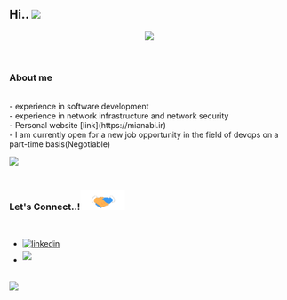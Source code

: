 
<h2 align="left"><b>Hi.. </b><img src="https://media.giphy.com/media/hvRJCLFzcasrR4ia7z/giphy.gif" width="35"></h2>
<!--  -->
<p align="center">
  <a href="https://github.com/DenverCoder1/readme-typing-svg"><img src="https://readme-typing-svg.herokuapp.com?font=Time+New+Roman&color=cyan&size=25&center=true&vCenter=true&width=600&height=100&lines=I'm+Currently+learning+DevOps..&hearts;++;I’m+Looking+to+Collaborate+on+DevOps,;Experience+in+Software+Development,;Experience+in+network+security,;Love+to+learn+new+stuffs..<3"></a>
</p>
<br>

### **About me**
<br>
- experience in software development <br>
- experience in network infrastructure and network security <br>
- Personal website [link](https://mianabi.ir) <br>
- I am currently open for a new job opportunity in the field of devops on a part-time basis(Negotiable)
<br>

<img src="https://user-images.githubusercontent.com/73097560/115834477-dbab4500-a447-11eb-908a-139a6edaec5c.gif"><br><br>

### <b> Let's Connect..!</b><img src="https://github.com/0xAbdulKhalid/0xAbdulKhalid/raw/main/assets/mdImages/handshake.gif" width ="80">
<br>
<div align='left'>

<ul>

<li>
<a href="https://www.linkedin.com/in/majid-mianabi-219976247/" target="_blank">
<img src="https://img.shields.io/badge/linkedin:  Mianabi-%2300acee.svg?color=405DE6&style=for-the-badge&logo=linkedin&logoColor=white" alt=linkedin style="margin-bottom: 5px;"/>
</a>
<br>
<li> 
<a href="mailto:mamianabi@gmail.com" target="_blank">
<img src="https://img.shields.io/badge/gmail:  Mianabi-%23EA4335.svg?style=for-the-badge&logo=gmail&logoColor=white" t=mail style="margin-bottom: 5px;" />
</a>
</li>
	
</ul>
</div>

<br>
<img src="https://user-images.githubusercontent.com/73097560/115834477-dbab4500-a447-11eb-908a-139a6edaec5c.gif">
<br>

<div align='center'>

</div>
